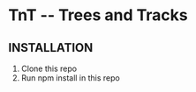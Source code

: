 TnT -- Trees and Tracks
=======================

INSTALLATION
------------

1. Clone this repo
2. Run npm install in this repo
